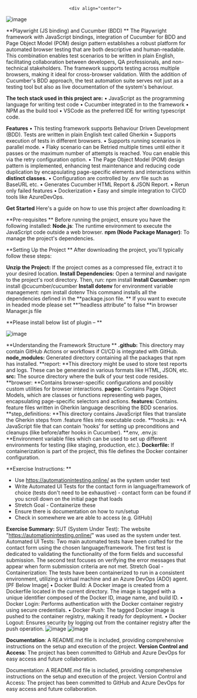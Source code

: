     						<div align="center">
  <img src="https://github.com/deka121/UiAutomationPlaywrightAssignment/assets/37321334/030b777a-fbfa-4613-895d-ab9f834def4b" alt="image">
</div>

**Playwright (JS binding) and Cucumber (BDD) **
The Playwright framework with JavaScript bindings, integration of Cucumber for BDD and 
Page Object Model (POM) design pattern establishes a robust platform for automated browser testing that are both descriptive and human-readable. This combination enables test scenarios to be written in plain English, facilitating collaboration between developers, QA professionals, and non-technical stakeholders. The framework supports testing across multiple browsers, making it ideal for cross-browser validation. With the addition of Cucumber's BDD approach, the test automation suite serves not just as a testing tool but also as live documentation of the system's behaviour. 

**The tech stack used in this project are:**
•	JavaScript as the programming language for writing test code
•	Cucumber integrated in to the framework
•	NPM as the build tool
•	VSCode as the preferred IDE for writing typescript code.

**Features**
•	This testing framework supports Behaviour Driven Development (BDD). Tests are written in plain English text called Gherkin
•	Supports execution of tests in different browsers.
•	Supports running scenarios in parallel mode. 
•	Flaky scenario can be Retried multiple times until either it passes or the maximum number of attempts is reached. You can enable this via the retry configuration option.
•	The Page Object Model (POM) design pattern is implemented, enhancing test maintenance and reducing code duplication by encapsulating page-specific elements and interactions within **distinct classes.**
•	Configuration are controlled by .env file such as BaseURL etc.
•	Generates Cucumber HTML Report & JSON Report.
•	Rerun only failed features
•	Dockerization
•	Easy and simple integration to CI/CD tools like AzureDevOps.

**Get Started**
Here's a guide on how to use this project after downloading it: 

**Pre-requisites **
Before running the project, ensure you have the following installed:
**Node.js**: The runtime environment to execute the JavaScript code outside a web browser.
**npm (Node Package Manager)**: To manage the project's dependencies. 


**Setting Up the Project **
After downloading the project, you'll typically follow these steps: 

**Unzip the Project:** If the project comes as a compressed file, extract it to your desired location. 
**Install Dependencies:** Open a terminal and navigate to the project's root directory. 
Then, run: npm install
**Install Cucumber:** npm install @cucumber/cucumber 
**Install dotenv** for environment variable management: npm install dotenv 
This command installs all the dependencies defined in the **package.json file. **
If you want to execute in headed mode please set **“headless attribute” to false **in browser Manager.js file

**Please install below list of plugin – **

![image](https://github.com/deka121/UiAutomationPlaywrightAssignment/assets/37321334/5e186c86-532f-460f-93dd-7d5f7682f0e3)

 
**Understanding the Framework Structure **
**.github:** This directory may contain GitHub Actions or workflows if CI/CD is integrated with GitHub.
**node_modules:** Generated directory containing all the packages that npm has installed.
**report: **This directory might be used to store test reports and logs. These can be generated in various formats like HTML, JSON, etc.
**src:** The source directory where the bulk of your test code resides.
**browser: **Contains browser-specific configurations and possibly custom utilities for browser interactions.
**pages:** Contains Page Object Models, which are classes or functions representing web pages, encapsulating page-specific selectors and actions.
**features:** Contains. feature files written in Gherkin language describing the BDD scenarios.
**step_definitions: **This directory contains JavaScript files that translate the Gherkin steps from .feature files into executable code.
**hooks.js: **A JavaScript file that can contain 'hooks' for setting up preconditions and cleanups (like before/after hooks in Cucumber).
**.env, .env.js: **Environment variable files which can be used to set up different environments for testing (like staging, production, etc.).
**Dockerfile:** If containerization is part of the project, this file defines the Docker container configuration. 


**Exercise Instructions: **
- Use https://automationintesting.online/ as the system under test
- Write Automated UI Tests for the contact form in language/framework of choice (tests don't need to be exhaustive)
         - contact form can be found if you scroll down on the initial page that loads
- Stretch Goal - Containerize these
- Ensure there is documentation on how to run/setup
- Check in somewhere we are able to access (e.g. GitHub) 


**Exercise Summary:**
SUT (System Under Test): The website "https://automationintesting.online/" was used as the system under test.
Automated UI Tests: Two main automated tests have been crafted for the contact form using the chosen language/framework. 
The first test is dedicated to validating the functionality of the form fields and successful submission.
The second test focuses on verifying the error messages that appear when form submission criteria are not met.
Stretch Goal - Containerization: The tests have been containerized to run in a consistent environment, utilizing a virtual machine and an Azure DevOps (ADO) agent. [PF Below Image]
•	Docker Build: A Docker image is created from a Dockerfile located in the current directory. The image is tagged with a unique identifier composed of the Docker ID, image name, and build ID.
•	Docker Login: Performs authentication with the Docker container registry using secure credentials.
•	Docker Push: The tagged Docker image is pushed to the container registry, making it ready for deployment.
•	Docker Logout: Ensures security by logging out from the container registry after the push operation.
![image](https://github.com/deka121/UiAutomationPlaywrightAssignment/assets/37321334/ee7f6a92-c5cc-45d3-8a6f-c0bed9a3ed49)
![image](https://github.com/deka121/UiAutomationPlaywrightAssignment/assets/37321334/445c8d0b-5dc6-4fb9-b3f7-14791258103b)

**Documentation**: A README.md file is included, providing comprehensive instructions on the setup and execution of the project.
**Version Control and Access**: The project has been committed to GitHub and Azure DevOps for easy access and future collaboration.


  
 


Documentation: A README.md file is included, providing comprehensive instructions on the setup and execution of the project.
Version Control and Access: The project has been committed to GitHub and Azure DevOps for easy access and future collaboration.
 
